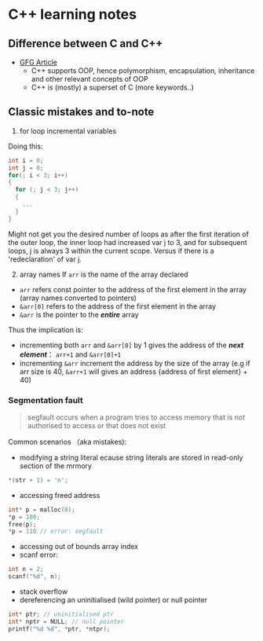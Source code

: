 # C++ learning notes 

## Difference between C and C++
- [GFG Article](https://www.geeksforgeeks.org/difference-between-c-and-c/)
  - C++ supports OOP, hence polymorphism, encapsulation, inheritance and other relevant concepts of OOP
  - C++ is (mostly) a superset of C (more keywords..)
## Classic mistakes and to-note
1. for loop incremental variables

Doing this:
```c
int i = 0;
int j = 0;
for(; i < 3; i++)
{
  for (; j < 3; j++)
  {
    ...
  }
}
```
Might not get you the desired number of loops as after the first iteration of the outer loop, the inner loop had increased var j to 3, and for subsequent loops, j is always 3 within the current scope. Versus if there is a 'redeclaration' of var j. 

2. array names
If `arr` is the name of the array declared
- `arr` refers const pointer to the address of the first element in the array (array names converted to pointers)
- `&arr[0]` refers to the address of the first element in the array
- `&arr` is the pointer to the ***entire*** array

Thus the implication is:
- incrementing both `arr` and `&arr[0]` by 1 gives the address of the ***next element***：  `arr+1` and `&arr[0]+1`
- incrementing `&arr` increment the address by the size of the array (e.g if arr size is 40, `&arr+1` will gives an address {address of first element} + 40)

### Segmentation fault
> segfault occurs when a program tries to access memory that is not authorised to access or that does not exist

Common scenarios （aka mistakes):
- modifying a string literal
ecause string literals are stored in read-only section of the mrmory
```c
*(str + 1) = 'n';
```

- accessing freed address
```c
int* p = malloc(8);
*p = 100;
free(p);
*p = 110 // error: segfault
```

- accessing out of bounds array index
- scanf error:
```c
int n = 2;
scanf("%d", n);
```

- stack overflow
- dereferencing an uninitialised (wild pointer) or null pointer
```c
int* ptr; // uninitialised ptr
int* nptr = NULL; // null pointer
printf("%d %d", *ptr, *ntpr);
```

